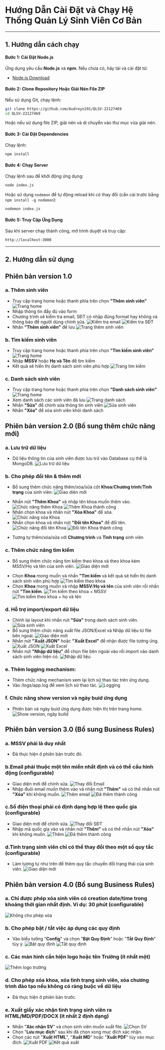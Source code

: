 # Hướng Dẫn Cài Đặt và Chạy Hệ Thống Quản Lý Sinh Viên Cơ Bản

---

## 1. Hướng dẫn cách chạy

#### Bước 1: Cài Đặt Node.js
Ứng dụng yêu cầu **Node.js** và **npm**. Nếu chưa có, hãy tải và cài đặt từ:
- [Node.js Download](https://nodejs.org/)

#### Bước 2: Clone Repository Hoặc Giải Nén File ZIP
Nếu sử dụng Git, chạy lệnh:
```sh
git clone https://github.com/Audreyn291/QLSV-22127469
cd QLSV-22127469
```
Hoặc nếu sử dụng file ZIP, giải nén và di chuyển vào thư mục vừa giải nén.

#### Bước 3: Cài Đặt Dependencies
Chạy lệnh:
```sh
npm install
```

#### Bước 4: Chạy Server
Chạy lệnh sau để khởi động ứng dụng:
```sh
node index.js
```
Hoặc sử dụng `nodemon` để tự động reload khi có thay đổi (cần cài trước bằng `npm install -g nodemon`):
```sh
nodemon index.js
```

#### Bước 5: Truy Cập Ứng Dụng
Sau khi server chạy thành công, mở trình duyệt và truy cập:
```
http://localhost:3000
```

---

## 2. Hướng dẫn sử dụng

## Phiên bản version 1.0

### a. Thêm sinh viên
- Truy cập trang home hoặc thanh phía trên chọn **"Thêm sinh viên"**
![Trang home](/screenshots/1.png)
- Nhập thông tin đầy đủ vào form
- Chương trình sẽ kiểm tra email, SĐT có nhập đúng format hay không và thông báo để người dùng chỉnh sửa.
![Kiểm tra email](/screenshots/10.png)
![Kiểm tra SĐT](/screenshots/11.png)
- Nhấn **"Thêm sinh viên"** để lưu
![Trang thêm sinh viên ](/screenshots/2.png)

### b. Tìm kiếm sinh viên
- Truy cập trang home hoặc thanh phía trên chọn **"Tìm kiếm sinh viên"**
![Trang home](/screenshots/1.png)
- Nhập **MSSV** hoặc **Họ và Tên** để tìm kiếm
- Kết quả sẽ hiển thị danh sách sinh viên phù hợp
![Trang tìm kiếm](/screenshots/7.png)

### c. Danh sách sinh viên
- Truy cập trang home hoặc thanh phía trên chọn **"Danh sách sinh viên"**
![Trang home](/screenshots/1.png)
- Xem danh sách các sinh viên đã lưu
![Trang danh sách](/screenshots/3.png)
- Nhấn **"Sửa"** để chỉnh sửa thông tin sinh viên
![Sửa sinh viên](/screenshots/4.png)
- Nhấn **"Xóa"** để xóa sinh viên khỏi danh sách

## Phiên bản version 2.0 (Bổ sung thêm chức năng mới)

### a. Lưu trữ dữ liệu
- Dữ liệu thông tin của sinh viên được lưu trữ vào Database cụ thể là MongoDB.
![Lưu trữ dữ liệu](/screenshots/25.png)

### b. Cho phép đổi tên & thêm mới
- Bổ sung thêm chức năng thêm/xóa/sửa cột **Khoa**/**Chương trình**/**Tình trạng** của sinh viên: 
![Giao diên mới](/screenshots/28.png)
+ Nhấn nút **"Thêm Khoa"** và nhập tên khoa muốn thêm vào.
![Chức năng thêm Khoa](/screenshots/13.png)
![Thêm Khoa thành công](/screenshots/14.png)
+ Nhấn chọn khoa và nhấn nút **"Xóa Khoa"** để xóa. 
![Chức năng xóa Khoa](/screenshots/15.png)
+ Nhấn chọn khoa và nhấn nút **"Đổi tên Khoa"** để đổi tên.
![Chức năng đổi tên Khoa](/screenshots/29.png)
![Đổi tên Khoa thành công](/screenshots/30.png)
- Tương tự thêm/xóa/sửa với **Chương trình** và **Tình trạng** sinh viên

### c. Thêm chức năng tìm kiếm
- Bổ sung thêm chức năng tìm kiếm theo khoa và theo khoa kèm MSSV/Họ và tên của sinh viên.
![Giao diện mới](/screenshots/16.png)
+ Chọn **Khoa** mong muốn và nhấn **"Tìm kiếm** và kết quả sẽ hiển thị danh sách sinh viên phù hợp
![Tìm kiếm theo khoa](/screenshots/17.png)
+ Chọn **Khoa** mong muốn và nhập **MSSV**/**Họ và tên** của sinh viên rồi nhấn nút **"Tìm kiếm**.
![Tìm kiếm theo khoa + MSSV](/screenshots/18.png)
![Tìm kiếm theo khoa + họ và tên](/screenshots/19.png)

### d. Hỗ trợ import/export dữ liệu
- Chỉnh lại layout khi nhấn nút **"Sửa"** trong danh sách sinh viên.
![Sửa sinh viên](/screenshots/24.png)
- Bổ sung thêm chức năng xuất file JSON/Excel và Nhập dữ liệu từ file bên ngoài.
![Giao diện mới](/screenshots/20.png)
- Nhấn nút **"Xuất JSON"** hoặc **"Xuất Excel"** để nhận được file tương ứng.
![Xuất JSON](/screenshots/22.png)
![Xuất Excel](/screenshots/21.png)
- Nhấn nút **"Nhập dữ liệu"** để chọn file bên ngoài vào rồi import vào danh sách sinh viên hiện có.
![Nhập dữ liệu](/screenshots/23.png)

### e. Thêm logging mechanism:
- Thêm chức năng mechanism xem lại lịch sử thao tác trên ứng dụng.
- Vào /logs/app.log để xem lịch sử thao tác.
![Logging](/screenshots/27.png)

### f. Chức năng show version và ngày buid ứng dụng
- Phiên bản và ngày buid ứng dụng được hiện thị trên trang home.
![Show version, ngày build](/screenshots/26.png)

## Phiên bản version 3.0 (Bổ sung Business Rules)

### a. MSSV phải là duy nhất
- Đã thực hiện ở phiên bản trước đó.

### b.Email phải thuộc một tên miền nhất định và có thể cấu hình động (configurable) 
- Giao diện mới để chỉnh sửa.
![Thay đổi Email](/screenshots/31.png)
- Nhập đuôi email muốn thêm vào và nhấn nút **"Thêm"** và có thể nhấn nút **"Xóa"** khi không muốn.
![Thêm email](/screenshots/32.png)
![Đã thêm thành công](/screenshots/33.png)

### c.Số điện thoại phải có định dạng hợp lệ theo quốc gia (configurable) 
- Giao diện mới để chỉnh sửa.
![Thay đổi SĐT](/screenshots/34.png)
- Nhập mã quốc gia vào và nhấn nút **"Thêm"** và có thể nhấn nút **"Xóa"** khi không muốn.
![Thêm](/screenshots/35.png)
![Đã thêm thành công](/screenshots/36.png)

### d.Tình trạng sinh viên chỉ có thể thay đổi theo một số quy tắc (configurable)
- Làm tương tự như trên để thêm quy tắc chuyển đổi trạng thái của sinh viên.
![Giao diện mới](/screenshots/37.png)

## Phiên bản version 4.0 (Bổ sung Business Rules)

### a.  Chỉ được phép xóa sinh viên có creation date/time trong khoảng thời gian nhất định. Ví dụ: 30 phút (configurable) 
![Không cho phép xóa](/screenshots/40.png)

### b.  Cho phép bật / tắt việc áp dụng các quy định 
- Vào biểu tưởng "**Config**" và chọn "**Bật Quy Định**" hoặc "**Tắt Quy Định**" tùy ý.
![Bật quy định](/screenshots/38.png)
![Tắt quy định](/screenshots/39.png)

### c.  Các màn hình cần hiện logo hoặc tên Trường (ít nhất một)
![Thêm logo trường](/screenshots/41.png)

### d.  Cho phép xóa khoa, xóa tình trạng sinh viên, xóa chương trình đào tạo nếu không có ràng buộc về dữ liệu 
- Đã thực hiện ở phiên bản trước.

### e.  Xuất giấy xác nhận tình trạng sinh viên ra **HTML/MD/PDF/DOCX** (ít nhất 2 định dạng)
- Nhấn "**Xác nhận SV**" và chọn sinh viên muốn xuất file.
![Chọn SV](/screenshots/42.png)
- Chọn "**Lưu mục đích**" sau khi đã chọn xong mục đích xác nhận.
- Chọn các nút "**Xuất HTML**", "**Xuất MD**" hoặc "**Xuất PDF**" tùy vào mục đích.
![Xuất PDF](/screenshots/43.png)
![Kết quả xuất](/screenshots/44.png)

